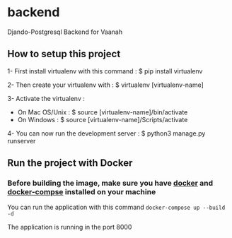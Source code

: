 # backend

Djando-Postgresql Backend for Vaanah

## How to setup this project

1- First install virtualenv with this command : $ pip install virtualenv

2- Then create your virtualenv with : $ virtualenv [virtualenv-name]

3- Activate the virtualenv :

* On Mac OS/Unix : $ source [virtualenv-name]/bin/activate
* On Windows : $ source [virtualenv-name]/Scripts/activate

4- You can now run the development server : $ python3 manage.py runserver


## Run the project with Docker

### Before building the image, make sure you have [docker](https://docs.docker.com/engine/install/) and [docker-compse](https://docs.docker.com/compose/install/) installed on your machine

You can run the application with this command ```docker-compose up --build -d```

The application is running in the port 8000
